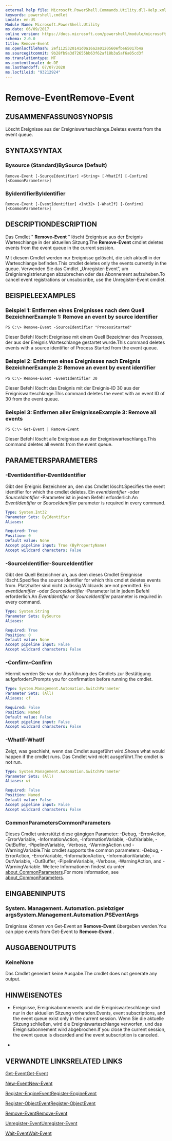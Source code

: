 ```yaml
---
external help file: Microsoft.PowerShell.Commands.Utility.dll-Help.xml
keywords: powershell,cmdlet
Locale: en-US
Module Name: Microsoft.PowerShell.Utility
ms.date: 06/09/2017
online version: https://docs.microsoft.com/powershell/module/microsoft.powershell.utility/remove-event?view=powershell-7.1&WT.mc_id=ps-gethelp
schema: 2.0.0
title: Remove-Event
ms.openlocfilehash: 2ef1125320141d0a16a2a0120560efbe65017b4a
ms.sourcegitcommit: 9b28fb9a3d72655bb63f62af18b3a5af6a05cd3f
ms.translationtype: MT
ms.contentlocale: de-DE
ms.lasthandoff: 07/07/2020
ms.locfileid: "93212924"
---
```

# <span data-ttu-id="4ce91-103">Remove-Event</span><span class="sxs-lookup"><span data-stu-id="4ce91-103">Remove-Event</span></span>

## <span data-ttu-id="4ce91-104">ZUSAMMENFASSUNG</span><span class="sxs-lookup"><span data-stu-id="4ce91-104">SYNOPSIS</span></span>
<span data-ttu-id="4ce91-105">Löscht Ereignisse aus der Ereigniswarteschlange.</span><span class="sxs-lookup"><span data-stu-id="4ce91-105">Deletes events from the event queue.</span></span>

## <span data-ttu-id="4ce91-106">SYNTAX</span><span class="sxs-lookup"><span data-stu-id="4ce91-106">SYNTAX</span></span>

### <span data-ttu-id="4ce91-107">Bysource (Standard)</span><span class="sxs-lookup"><span data-stu-id="4ce91-107">BySource (Default)</span></span>

```
Remove-Event [-SourceIdentifier] <String> [-WhatIf] [-Confirm] [<CommonParameters>]
```

### <span data-ttu-id="4ce91-108">Byidentifier</span><span class="sxs-lookup"><span data-stu-id="4ce91-108">ByIdentifier</span></span>

```
Remove-Event [-EventIdentifier] <Int32> [-WhatIf] [-Confirm] [<CommonParameters>]
```

## <span data-ttu-id="4ce91-109">DESCRIPTION</span><span class="sxs-lookup"><span data-stu-id="4ce91-109">DESCRIPTION</span></span>
<span data-ttu-id="4ce91-110">Das Cmdlet " **Remove-Event** " löscht Ereignisse aus der Ereignis Warteschlange in der aktuellen Sitzung.</span><span class="sxs-lookup"><span data-stu-id="4ce91-110">The **Remove-Event** cmdlet deletes events from the event queue in the current session.</span></span>

<span data-ttu-id="4ce91-111">Mit diesem Cmdlet werden nur Ereignisse gelöscht, die sich aktuell in der Warteschlange befinden.</span><span class="sxs-lookup"><span data-stu-id="4ce91-111">This cmdlet deletes only the events currently in the queue.</span></span>
<span data-ttu-id="4ce91-112">Verwenden Sie das Cmdlet „Unregister-Event“, um Ereignisregistrierungen abzubrechen oder das Abonnement aufzuheben.</span><span class="sxs-lookup"><span data-stu-id="4ce91-112">To cancel event registrations or unsubscribe, use the Unregister-Event cmdlet.</span></span>

## <span data-ttu-id="4ce91-113">BEISPIELE</span><span class="sxs-lookup"><span data-stu-id="4ce91-113">EXAMPLES</span></span>

### <span data-ttu-id="4ce91-114">Beispiel 1: Entfernen eines Ereignisses nach dem Quell Bezeichner</span><span class="sxs-lookup"><span data-stu-id="4ce91-114">Example 1: Remove an event by source identifier</span></span>

```
PS C:\> Remove-Event -SourceIdentifier "ProcessStarted"
```

<span data-ttu-id="4ce91-115">Dieser Befehl löscht Ereignisse mit einem Quell Bezeichner des Prozesses, der aus der Ereignis Warteschlange gestartet wurde.</span><span class="sxs-lookup"><span data-stu-id="4ce91-115">This command deletes events with a source identifier of Process Started from the event queue.</span></span>

### <span data-ttu-id="4ce91-116">Beispiel 2: Entfernen eines Ereignisses nach Ereignis Bezeichner</span><span class="sxs-lookup"><span data-stu-id="4ce91-116">Example 2: Remove an event by event identifier</span></span>

```
PS C:\> Remove-Event -EventIdentifier 30
```

<span data-ttu-id="4ce91-117">Dieser Befehl löscht das Ereignis mit der Ereignis-ID 30 aus der Ereigniswarteschlange.</span><span class="sxs-lookup"><span data-stu-id="4ce91-117">This command deletes the event with an event ID of 30 from the event queue.</span></span>

### <span data-ttu-id="4ce91-118">Beispiel 3: Entfernen aller Ereignisse</span><span class="sxs-lookup"><span data-stu-id="4ce91-118">Example 3: Remove all events</span></span>

```
PS C:\> Get-Event | Remove-Event
```

<span data-ttu-id="4ce91-119">Dieser Befehl löscht alle Ereignisse aus der Ereigniswarteschlange.</span><span class="sxs-lookup"><span data-stu-id="4ce91-119">This command deletes all events from the event queue.</span></span>

## <span data-ttu-id="4ce91-120">PARAMETERS</span><span class="sxs-lookup"><span data-stu-id="4ce91-120">PARAMETERS</span></span>

### <span data-ttu-id="4ce91-121">-Eventidentifier</span><span class="sxs-lookup"><span data-stu-id="4ce91-121">-EventIdentifier</span></span>
<span data-ttu-id="4ce91-122">Gibt den Ereignis Bezeichner an, den das Cmdlet löscht.</span><span class="sxs-lookup"><span data-stu-id="4ce91-122">Specifies the event identifier for which the cmdlet deletes.</span></span>
<span data-ttu-id="4ce91-123">Ein *eventidentifier* -oder *SourceIdentifier* -Parameter ist in jedem Befehl erforderlich.</span><span class="sxs-lookup"><span data-stu-id="4ce91-123">An *EventIdentifier* or *SourceIdentifier* parameter is required in every command.</span></span>

```yaml
Type: System.Int32
Parameter Sets: ByIdentifier
Aliases:

Required: True
Position: 0
Default value: None
Accept pipeline input: True (ByPropertyName)
Accept wildcard characters: False
```

### <span data-ttu-id="4ce91-124">-SourceIdentifier</span><span class="sxs-lookup"><span data-stu-id="4ce91-124">-SourceIdentifier</span></span>
<span data-ttu-id="4ce91-125">Gibt den Quell Bezeichner an, aus dem dieses Cmdlet Ereignisse löscht.</span><span class="sxs-lookup"><span data-stu-id="4ce91-125">Specifies the source identifier for which this cmdlet deletes events from.</span></span>
<span data-ttu-id="4ce91-126">Platzhalter sind nicht zulässig.</span><span class="sxs-lookup"><span data-stu-id="4ce91-126">Wildcards are not permitted.</span></span>
<span data-ttu-id="4ce91-127">Ein *eventidentifier* -oder *SourceIdentifier* -Parameter ist in jedem Befehl erforderlich.</span><span class="sxs-lookup"><span data-stu-id="4ce91-127">An *EventIdentifier* or *SourceIdentifier* parameter is required in every command.</span></span>

```yaml
Type: System.String
Parameter Sets: BySource
Aliases:

Required: True
Position: 0
Default value: None
Accept pipeline input: False
Accept wildcard characters: False
```

### <span data-ttu-id="4ce91-128">-Confirm</span><span class="sxs-lookup"><span data-stu-id="4ce91-128">-Confirm</span></span>
<span data-ttu-id="4ce91-129">Hiermit werden Sie vor der Ausführung des Cmdlets zur Bestätigung aufgefordert.</span><span class="sxs-lookup"><span data-stu-id="4ce91-129">Prompts you for confirmation before running the cmdlet.</span></span>

```yaml
Type: System.Management.Automation.SwitchParameter
Parameter Sets: (All)
Aliases: cf

Required: False
Position: Named
Default value: False
Accept pipeline input: False
Accept wildcard characters: False
```

### <span data-ttu-id="4ce91-130">-WhatIf</span><span class="sxs-lookup"><span data-stu-id="4ce91-130">-WhatIf</span></span>
<span data-ttu-id="4ce91-131">Zeigt, was geschieht, wenn das Cmdlet ausgeführt wird.</span><span class="sxs-lookup"><span data-stu-id="4ce91-131">Shows what would happen if the cmdlet runs.</span></span>
<span data-ttu-id="4ce91-132">Das Cmdlet wird nicht ausgeführt.</span><span class="sxs-lookup"><span data-stu-id="4ce91-132">The cmdlet is not run.</span></span>

```yaml
Type: System.Management.Automation.SwitchParameter
Parameter Sets: (All)
Aliases: wi

Required: False
Position: Named
Default value: False
Accept pipeline input: False
Accept wildcard characters: False
```

### <span data-ttu-id="4ce91-133">CommonParameters</span><span class="sxs-lookup"><span data-stu-id="4ce91-133">CommonParameters</span></span>
<span data-ttu-id="4ce91-134">Dieses Cmdlet unterstützt diese gängigen Parameter: -Debug, -ErrorAction, -ErrorVariable, -InformationAction, -InformationVariable, -OutVariable, -OutBuffer, -PipelineVariable, -Verbose, -WarningAction und -WarningVariable.</span><span class="sxs-lookup"><span data-stu-id="4ce91-134">This cmdlet supports the common parameters: -Debug, -ErrorAction, -ErrorVariable, -InformationAction, -InformationVariable, -OutVariable, -OutBuffer, -PipelineVariable, -Verbose, -WarningAction, and -WarningVariable.</span></span> <span data-ttu-id="4ce91-135">Weitere Informationen findest du unter [about_CommonParameters](https://go.microsoft.com/fwlink/?LinkID=113216).</span><span class="sxs-lookup"><span data-stu-id="4ce91-135">For more information, see [about_CommonParameters](https://go.microsoft.com/fwlink/?LinkID=113216).</span></span>

## <span data-ttu-id="4ce91-136">EINGABEN</span><span class="sxs-lookup"><span data-stu-id="4ce91-136">INPUTS</span></span>

### <span data-ttu-id="4ce91-137">System. Management. Automation. psiebziger args</span><span class="sxs-lookup"><span data-stu-id="4ce91-137">System.Management.Automation.PSEventArgs</span></span>
<span data-ttu-id="4ce91-138">Ereignisse können von Get-Event an **Remove-Event** übergeben werden.</span><span class="sxs-lookup"><span data-stu-id="4ce91-138">You can pipe events from Get-Event to **Remove-Event** .</span></span>

## <span data-ttu-id="4ce91-139">AUSGABEN</span><span class="sxs-lookup"><span data-stu-id="4ce91-139">OUTPUTS</span></span>

### <span data-ttu-id="4ce91-140">Keine</span><span class="sxs-lookup"><span data-stu-id="4ce91-140">None</span></span>
<span data-ttu-id="4ce91-141">Das Cmdlet generiert keine Ausgabe.</span><span class="sxs-lookup"><span data-stu-id="4ce91-141">The cmdlet does not generate any output.</span></span>

## <span data-ttu-id="4ce91-142">HINWEISE</span><span class="sxs-lookup"><span data-stu-id="4ce91-142">NOTES</span></span>

* <span data-ttu-id="4ce91-143">Ereignisse, Ereignisabonnements und die Ereigniswarteschlange sind nur in der aktuellen Sitzung vorhanden.</span><span class="sxs-lookup"><span data-stu-id="4ce91-143">Events, event subscriptions, and the event queue exist only in the current session.</span></span> <span data-ttu-id="4ce91-144">Wenn Sie die aktuelle Sitzung schließen, wird die Ereigniswarteschlange verworfen, und das Ereignisabonnement wird abgebrochen.</span><span class="sxs-lookup"><span data-stu-id="4ce91-144">If you close the current session, the event queue is discarded and the event subscription is canceled.</span></span>

*

## <span data-ttu-id="4ce91-145">VERWANDTE LINKS</span><span class="sxs-lookup"><span data-stu-id="4ce91-145">RELATED LINKS</span></span>

[<span data-ttu-id="4ce91-146">Get-Event</span><span class="sxs-lookup"><span data-stu-id="4ce91-146">Get-Event</span></span>](Get-Event.md)

[<span data-ttu-id="4ce91-147">New-Event</span><span class="sxs-lookup"><span data-stu-id="4ce91-147">New-Event</span></span>](New-Event.md)

[<span data-ttu-id="4ce91-148">Register-EngineEvent</span><span class="sxs-lookup"><span data-stu-id="4ce91-148">Register-EngineEvent</span></span>](Register-EngineEvent.md)

[<span data-ttu-id="4ce91-149">Register-ObjectEvent</span><span class="sxs-lookup"><span data-stu-id="4ce91-149">Register-ObjectEvent</span></span>](Register-ObjectEvent.md)

[<span data-ttu-id="4ce91-150">Remove-Event</span><span class="sxs-lookup"><span data-stu-id="4ce91-150">Remove-Event</span></span>](Remove-Event.md)

[<span data-ttu-id="4ce91-151">Unregister-Event</span><span class="sxs-lookup"><span data-stu-id="4ce91-151">Unregister-Event</span></span>](Unregister-Event.md)

[<span data-ttu-id="4ce91-152">Wait-Event</span><span class="sxs-lookup"><span data-stu-id="4ce91-152">Wait-Event</span></span>](Wait-Event.md)

